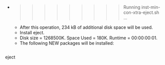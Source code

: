 * >>>>>>>>> Running inst-min-con-xtra-eject.sh ...
  * After this operation, 234 kB of additional disk space will be used.
  * Install eject.
  * Disk size = 1268500K. Space Used = 180K. Runtime = 00:00:00:01.
  * The following NEW packages will be installed:
  ```bash
eject
  ```
